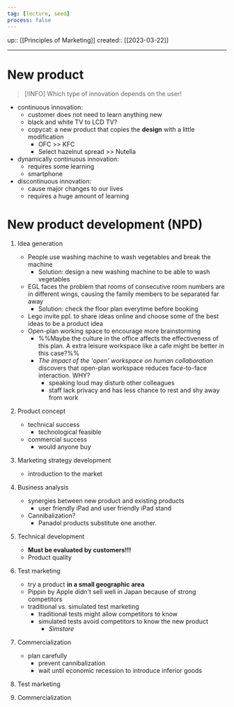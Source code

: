 ```yaml
---
tag: [lecture, seed]
process: false
---
```

up:: [[Principles of Marketing]]
created:: [[2023-03-22]]
___
# New product

> [!INFO] 
> Which type of innovation depends on the user!

- continuous innovation: 
	- customer does not need to learn anything new
	- black and white TV to LCD TV?
	- copycat: a new product that copies the **design** with a little modification
		- OFC >> KFC
		- Select hazelnut spread >> Nutella
- dynamically continuous innovation: 
	- requires some learning
	- smartphone 
- discontinuous innovation:
	- cause major changes to our lives
	- requires a huge amount of learning

# New product development (NPD)
1. Idea generation
	- People use washing machine to wash vegetables and break the machine
		- Solution: design a new washing machine to be able to wash vegetables
	- EGL faces the problem that rooms of consecutive room numbers are in different wings, causing the family members to be separated far away
		- Solution: check the floor plan everytime before booking
	- Lego invite ppl. to share ideas online and choose some of the best ideas to be a product idea
	- Open-plan working space to encourage more brainstorming 
		- %%Maybe the culture in the office affects the effectiveness of this plan. A extra leisure workspace like a cafe might be better in this case?%%
		- *The impact of the 'open' workspace on human collaboration* discovers that open-plan workspace reduces face-to-face interaction. WHY?
			- speaking loud may disturb other colleagues
			- staff lack privacy and has less chance to rest and shy away from work
2. Product concept
	- technical success
		- technological feasible
	- commercial success
		- would anyone buy
3. Marketing strategy development
	-  introduction to the market
4. Business analysis
	- synergies between new product and existing products
		- user friendly iPad and user friendly iPad stand
	- Cannibalization? 
		- Panadol products substitute one another.
5. Technical development
	- **Must be evaluated by customers!!!**
	-  Product quality
6. Test marketing
	- try a product **in a small geographic area**
	- Pippin by Apple didn't sell well in Japan because of strong competitors
	- traditional vs. simulated test marketing
		- traditional tests might allow competitors to know
		- simulated tests avoid competitors to know the new product
			- *Simstore*
7. Commercialization
	- plan carefully
		- prevent cannibalization
		- wait until economic recession to introduce inferior goods

9. Test marketing
10. Commercialization
